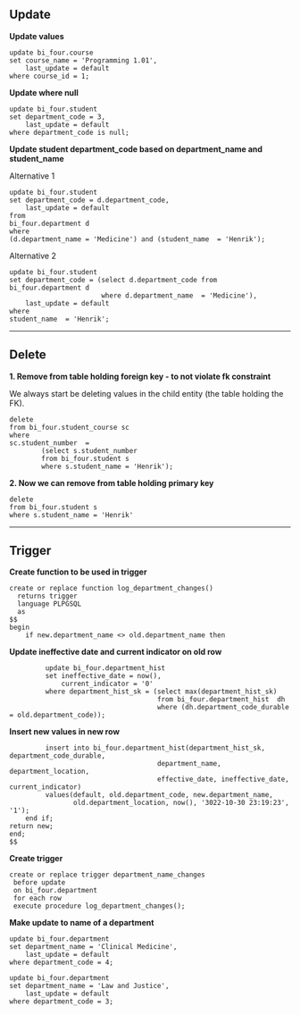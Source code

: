 ## Update 

**Update values**
```
update bi_four.course    
set course_name = 'Programming 1.01',
	last_update = default
where course_id = 1;
```

**Update where null** 
```
update bi_four.student    
set department_code = 3,
	last_update = default
where department_code is null;
```


**Update student department_code based on department_name and student_name**

Alternative 1
```
update bi_four.student  
set department_code = d.department_code,   
	last_update = default  
from  
bi_four.department d
where  
(d.department_name = 'Medicine') and (student_name  = 'Henrik'); 
```


Alternative 2
```
update bi_four.student  
set department_code = (select d.department_code from bi_four.department d
				       where d.department_name  = 'Medicine'),   
	last_update = default  
where  
student_name  = 'Henrik'; 
```
-----------------
## Delete 

**1. Remove from table holding foreign key - to not violate fk constraint**

We always start be deleting values in the child entity (the table holding the FK).

```
delete 
from bi_four.student_course sc   
where  
sc.student_number  = 
		(select s.student_number 
		from bi_four.student s 
		where s.student_name = 'Henrik');
```


**2. Now we can remove from table holding primary key**
```
delete
from bi_four.student s
where s.student_name = 'Henrik'
```
-----------------
## Trigger

**Create function to be used in trigger**
```
create or replace function log_department_changes()  
  returns trigger   
  language PLPGSQL  
  as  
$$  
begin  
    if new.department_name <> old.department_name then
```

**Update ineffective date and current indicator on old row**
```
         update bi_four.department_hist    
		 set ineffective_date = now(),
		 	 current_indicator = '0'
         where department_hist_sk = (select max(department_hist_sk) 
		                             from bi_four.department_hist  dh 
                                	 where (dh.department_code_durable = old.department_code));
```


**Insert new values in new row**
```
    	 insert into bi_four.department_hist(department_hist_sk, department_code_durable,
         							 department_name, department_location, 
         							 effective_date, ineffective_date, current_indicator)  
         values(default, old.department_code, new.department_name, 
                old.department_location, now(), '3022-10-30 23:19:23', '1');           
    end if;  
return new;  
end;  
$$ 
```

**Create trigger**
```
create or replace trigger department_name_changes 
 before update  
 on bi_four.department  
 for each row  
 execute procedure log_department_changes();  
```


**Make update to name of a department**
```
update bi_four.department    
set department_name = 'Clinical Medicine',
	last_update = default
where department_code = 4;

update bi_four.department    
set department_name = 'Law and Justice',
	last_update = default
where department_code = 3; 

```
